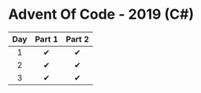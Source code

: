# Advent Of Code - 2019 (C#)

| Day | Part 1 | Part 2 |
| :---: | :---: | :---: | 
| 1 | ✔ | ✔ |
| 2 | ✔ | ✔ |
| 3 | ✔ | ✔ |

